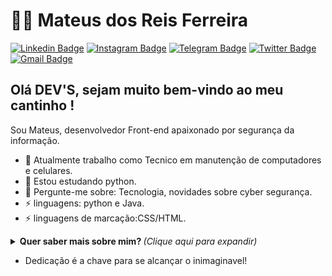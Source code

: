 # :man_technologist: Mateus dos Reis Ferreira

[![Linkedin Badge](https://img.shields.io/badge/-Linkedin-blue?style=flat-square&logo=Linkedin&logoColor=white&link=https://www.linkedin.com/in/mateus-d-880a6811a/)](https://www.linkedin.com/in/mateus-d-880a6811a)
[![Instagram Badge](https://img.shields.io/badge/-Instagram-6633cc?style=flat-square&labelColor=6633cc&logo=instagram&logoColor=white&link=https://www.instagram.com/mateusd_reis/)](https://www.instagram.com/mateusd_reis/)
[![Telegram Badge](https://img.shields.io/badge/Telegram-1ca0f1?style=flat-square&labelColor=1ca0f1&logo=telegram&logoColor=white&link=https://t.me/mateusdosreis)](https://t.me/mateusdosreis)
[![Twitter Badge](https://img.shields.io/badge/-Twitter-1ca0f1?style=flat-square&labelColor=1ca0f1&logo=twitter&logoColor=white&link=https://twitter.com/mt_dos)](https://twitter.com/mt_dos_)
[![Gmail Badge](https://img.shields.io/badge/-Gmail-c14438?style=flat-square&logo=Gmail&logoColor=white&link=mailto:mateussgp12@gmail.com)](mailto:mateussgp12@gmail.com)

## Olá DEV'S, sejam muito bem-vindo ao meu cantinho ! 

Sou Mateus, desenvolvedor Front-end apaixonado por segurança da informação.

- 🔭 Atualmente trabalho como Tecnico em manutenção de computadores e celulares.
- 🌱 Estou estudando python.
- 💬 Pergunte-me sobre: Tecnologia, novidades sobre cyber segurança.
- ⚡ linguagens: python e Java.
- ⚡ linguagens de marcação:CSS/HTML.

<details>
  <summary> <b> Quer saber mais sobre mim? </b> <i>(Clique aqui para expandir)</i> </summary>
  <br>

  [![Github Status](https://github-readme-stats.vercel.app/api?username=TredSonn&show_icons=true&title_color=fff&icon_color=79ff97&text_color=9f9f9f&bg_color=151515)](https://github.com/TredSonn/TredSonn)

## Tecnologias
#### Conhecidas
  ![C](https://img.shields.io/badge/-C-blue?style=flat-square&logo=C&logoColor=white)
  ![Java](https://img.shields.io/badge/-Java-E34F26?style=flat-square&logo=Java&logoColor=white)
  ![Eclipse](https://img.shields.io/badge/-Eclipse-5849BE?style=flat-square&logo=Eclipse&logoColor=white)
  ![VSCode](https://img.shields.io/badge/-VSCode-0085D1?style=flat-square&logo=visual-studio-code&logoColor=white)
  ![Windows](https://img.shields.io/badge/-Windows-00ADEF?style=flat-square&logo=windows&logoColor=white)
  ![MySQL](https://img.shields.io/badge/-MySQL-00758F?style=flat-square&logo=mysql&logoColor=white)
  ![HTML5](https://img.shields.io/badge/-HTML5-E34F26?style=flat-square&logo=html5&logoColor=white)
  ![CSS3](https://img.shields.io/badge/-CSS3-549FDE?style=flat-square&logo=css3&logoColor=white)
#### Interesse

  ![JavaScript](https://img.shields.io/badge/-JavaScript-F7B93E?style=flat-square&logo=javascript&logoColor=fff)
  ![React](https://img.shields.io/badge/-React.js-45b8d8?style=flat-square&logo=react&logoColor=white)
#### Estudando
  ![Git](https://img.shields.io/badge/-Git-F05032?style=flat-square&logo=git&logoColor=white)
  ![GitHub](https://img.shields.io/badge/-Github-000?style=flat-square&logo=Github&logoColor=white)
  ![PHP](https://img.shields.io/badge/-PHP-5849BE?style=flat-square&logo=PHP&logoColor=white)

  ---
</details>

- Dedicação é a chave para se alcançar o inimaginavel!
